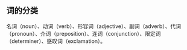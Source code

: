 ## 词的分类

名词（noun）、动词（verb）、形容词（adjective）、副词（adverb）、代词（pronoun）、介词（preposition）、连词（conjunction）、限定词（determiner）、感叹词（exclamation）。
